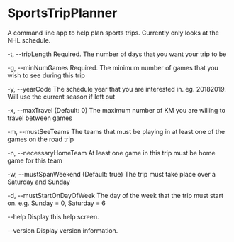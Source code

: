 # SportsTripPlanner
A command line app to help plan sports trips. Currently only looks at the NHL schedule.

  -t, --tripLength              Required. The number of days that you want your trip to be

  -g, --minNumGames             Required. The minimum number of games that you wish to see during this trip

  -y, --yearCode                The schedule year that you are interested in. eg. 20182019. Will use the current season
                                if left out

  -x, --maxTravel               (Default: 0) The maximum number of KM you are willing to travel between games

  -m, --mustSeeTeams            The teams that must be playing in at least one of the games on the road trip

  -n, --necessaryHomeTeam       At least one game in this trip must be home game for this team

  -w, --mustSpanWeekend         (Default: true) The trip must take place over a Saturday and Sunday

  -d, --mustStartOnDayOfWeek    The day of the week that the trip must start on. e.g. Sunday = 0, Saturday = 6

  --help                        Display this help screen.

  --version                     Display version information.
